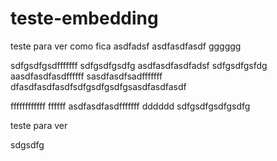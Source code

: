 # teste-embedding

teste para ver como fica
asdfadsf
asdfasdfasdf
gggggg

sdfgsdfgsdfffffff
sdfgsdfgsdfg
asdfasdfasdfadsf
sdfgsdfgsfdg
aasdfasdfasdffffff
sasdfasdfsadfffffff
dfasdfasdfasdfsdfgsdfgsdfgsasdfasdfasdf

ffffffffffff
ffffff
asdfasdfasdfffffff
dddddd
sdfgsdfgsdfgsdfg


teste para ver


sdgsdfg
